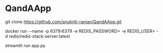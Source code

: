 # QandAApp

git clone https://github.com/anukriti-ranjan/QandAApp.git

docker run --name <name-of-redis-container> -p 6379:6379 -e REDIS_PASSWORD=<password> -e REDIS_USER=<username> -d redis/redis-stack-server:latest

streamlit run app.py
